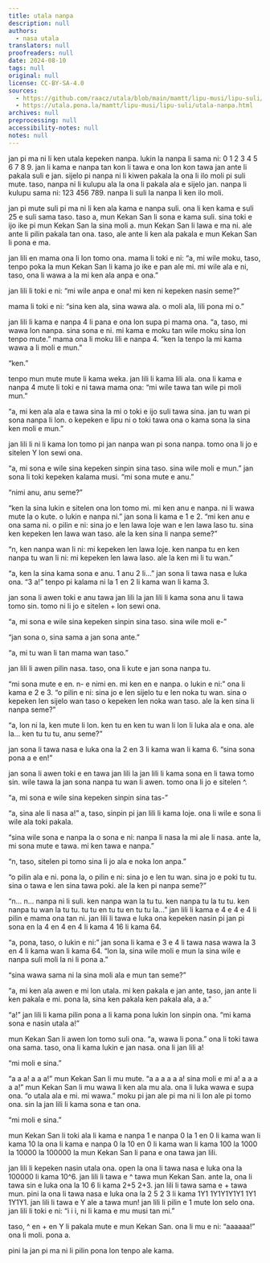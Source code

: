 ```yaml
---
title: utala nanpa
description: null
authors:
  - nasa utala
translators: null
proofreaders: null
date: 2024-08-10
tags: null
original: null
license: CC-BY-SA-4.0
sources:
  - https://github.com/raacz/utala/blob/main/mamtt/lipu-musi/lipu-suli/utala-nanpa.md
  - https://utala.pona.la/mamtt/lipu-musi/lipu-suli/utala-nanpa.html
archives: null
preprocessing: null
accessibility-notes: null
notes: null
---
```


jan pi ma ni li ken utala kepeken nanpa. lukin la nanpa li sama ni: 0 1 2 3 4 5 6 7 8 9. jan li kama e nanpa tan kon li tawa e ona lon kon tawa jan ante li pakala suli e jan. sijelo pi nanpa ni li kiwen pakala la ona li ilo moli pi suli mute. taso, nanpa ni li kulupu ala la ona li pakala ala e sijelo jan. nanpa li kulupu sama ni: 123 456 789. nanpa li suli la nanpa li ken ilo moli.

jan pi mute suli pi ma ni li ken ala kama e nanpa suli. ona li ken kama e suli 25 e suli sama taso. taso a, mun Kekan San li sona e kama suli. sina toki e ijo ike pi mun Kekan San la sina moli a. mun Kekan San li lawa e ma ni. ale ante li pilin pakala tan ona. taso, ale ante li ken ala pakala e mun Kekan San li pona e ma.

jan lili en mama ona li lon tomo ona. mama li toki e ni: “a, mi wile moku, taso, tenpo poka la mun Kekan San li kama jo ike e pan ale mi. mi wile ala e ni, taso, ona li wawa a la mi ken ala anpa e ona.”

jan lili li toki e ni: “mi wile anpa e ona! mi ken ni kepeken nasin seme?”

mama li toki e ni: “sina ken ala, sina wawa ala. o moli ala, lili pona mi o.”

jan lili li kama e nanpa 4 li pana e ona lon supa pi mama ona. “a, taso, mi wawa lon nanpa. sina sona e ni. mi kama e moku tan wile moku sina lon tenpo mute.” mama ona li moku lili e nanpa 4. “ken la tenpo la mi kama wawa a li moli e mun.”

“ken.”

tenpo mun mute mute li kama weka. jan lili li kama lili ala. ona li kama e nanpa 4 mute li toki e ni tawa mama ona: “mi wile tawa tan wile pi moli mun.”

“a, mi ken ala ala e tawa sina la mi o toki e ijo suli tawa sina. jan tu wan pi sona nanpa li lon. o kepeken e lipu ni o toki tawa ona o kama sona la sina ken moli e mun.”

jan lili li ni li kama lon tomo pi jan nanpa wan pi sona nanpa. tomo ona li jo e sitelen Y lon sewi ona.

“a, mi sona e wile sina kepeken sinpin sina taso. sina wile moli e mun.” jan sona li toki kepeken kalama musi. “mi sona mute e anu.”

“nimi anu, anu seme?”

“ken la sina lukin e sitelen ona lon tomo mi. mi ken anu e nanpa. ni li wawa mute la o kute. o lukin e nanpa ni.” jan sona li kama e 1 e 2. “mi ken anu e ona sama ni. o pilin e ni: sina jo e len lawa loje wan e len lawa laso tu. sina ken kepeken len lawa wan taso. ale la ken sina li nanpa seme?”

“n, ken nanpa wan li ni: mi kepeken len lawa loje. ken nanpa tu en ken nanpa tu wan li ni: mi kepeken len lawa laso. ale la ken mi li tu wan.”

“a, ken la sina kama sona e anu. 1 anu 2 li...” jan sona li tawa nasa e luka ona. “3 a!” tenpo pi kalama ni la 1 en 2 li kama wan li kama 3.

jan sona li awen toki e anu tawa jan lili la jan lili li kama sona anu li tawa tomo sin. tomo ni li jo e sitelen + lon sewi ona.

“a, mi sona e wile sina kepeken sinpin sina taso. sina wile moli e-”

“jan sona o, sina sama a jan sona ante.”

“a, mi tu wan li tan mama wan taso.”

jan lili li awen pilin nasa. taso, ona li kute e jan sona nanpa tu.

“mi sona mute e en. n- e nimi en. mi ken en e nanpa. o lukin e ni:” ona li kama e 2 e 3. “o pilin e ni: sina jo e len sijelo tu e len noka tu wan. sina o kepeken len sijelo wan taso o kepeken len noka wan taso. ale la ken sina li nanpa seme?”

“a, lon ni la, ken mute li lon. ken tu en ken tu wan li lon li luka ala e ona. ale la... ken tu tu tu, anu seme?”

jan sona li tawa nasa e luka ona la 2 en 3 li kama wan li kama 6. “sina sona pona a e en!”

jan sona li awen toki e en tawa jan lili la jan lili li kama sona en li tawa tomo sin. wile tawa la jan sona nanpa tu wan li awen. tomo ona li jo e sitelen ^.

“a, mi sona e wile sina kepeken sinpin sina tas-”

“a, sina ale li nasa a!” a, taso, sinpin pi jan lili li kama loje. ona li wile e sona li wile ala toki pakala.

“sina wile sona e nanpa la o sona e ni: nanpa li nasa la mi ale li nasa. ante la, mi sona mute e tawa. mi ken tawa e nanpa.”

“n, taso, sitelen pi tomo sina li jo ala e noka lon anpa.”

“o pilin ala e ni. pona la, o pilin e ni: sina jo e len tu wan. sina jo e poki tu tu. sina o tawa e len sina tawa poki. ale la ken pi nanpa seme?”

“n... n... nanpa ni li suli. ken nanpa wan la tu tu. ken nanpa tu la tu tu. ken nanpa tu wan la tu tu. tu tu en tu tu en tu tu la...” jan lili li kama e 4 e 4 e 4 li pilin e mama ona tan ni. jan lili li tawa e luka ona kepeken nasin pi jan pi sona en la 4 en 4 en 4 li kama 4 16 li kama 64.

“a, pona, taso, o lukin e ni:” jan sona li kama e 3 e 4 li tawa nasa wawa la 3 en 4 li kama wan li kama 64. “lon la, sina wile moli e mun la sina wile e nanpa suli moli la ni li pona a.”

“sina wawa sama ni la sina moli ala e mun tan seme?”

“a, mi ken ala awen e mi lon utala. mi ken pakala e jan ante, taso, jan ante li ken pakala e mi. pona la, sina ken pakala ken pakala ala, a a.”

“a!” jan lili li kama pilin pona a li kama pona lukin lon sinpin ona. “mi kama sona e nasin utala a!”

mun Kekan San li awen lon tomo suli ona. “a, wawa li pona.” ona li toki tawa ona sama. taso, ona li kama lukin e jan nasa. ona li jan lili a!

“mi moli e sina.”

“a a a! a a a!” mun Kekan San li mu mute. “a a a a a a! sina moli e mi a! a a a a a!” mun Kekan San li mu wawa li ken ala mu ala. ona li luka wawa e supa ona. “o utala ala e mi. mi wawa.” moku pi jan ale pi ma ni li lon ale pi tomo ona. sin la jan lili li kama sona e tan ona.

“mi moli e sina.”

mun Kekan San li toki ala li kama e nanpa 1 e nanpa 0 la 1 en 0 li kama wan li kama 10 la ona li kama e nanpa 0 la 10 en 0 li kama wan li kama 100 la 1000 la 10000 la 100000 la mun Kekan San li pana e ona tawa jan lili.

jan lili li kepeken nasin utala ona. open la ona li tawa nasa e luka ona la 100000 li kama 10^6. jan lili li tawa e ^ tawa mun Kekan San. ante la, ona li tawa sin e luka ona la 10 6 li kama 2+5 2+3. jan lili li tawa sama e + tawa mun. pini la ona li tawa nasa e luka ona la 2 5 2 3 li kama 1Y1 1Y1Y1Y1Y1 1Y1 1Y1Y1. jan lili li tawa e Y ale a tawa mun! jan lili li pilin e 1 mute lon selo ona. jan lili li toki e ni: “i i i, ni li kama e mu musi tan mi.”

taso, ^ en + en Y li pakala mute e mun Kekan San. ona li mu e ni: “aaaaaa!” ona li moli. pona a.

pini la jan pi ma ni li pilin pona lon tenpo ale kama.
